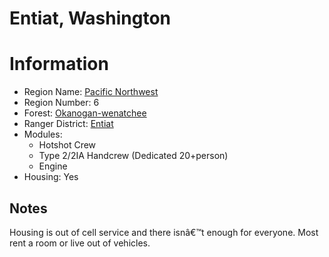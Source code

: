 
Entiat, Washington
==================
  
# Information  
* Region Name: [Pacific Northwest]()  
* Region Number: 6  
* Forest: [Okanogan-wenatchee](http://www.fs.usda.gov/okawen)  
* Ranger District: [Entiat]()  
* Modules:  
  - Hotshot Crew  
  - Type 2/2IA Handcrew  (Dedicated 20+person)  
  - Engine  
* Housing: Yes  
  
## Notes

Housing is out of cell service and there isnâ€™t enough for everyone. Most rent a room or live out of vehicles.
